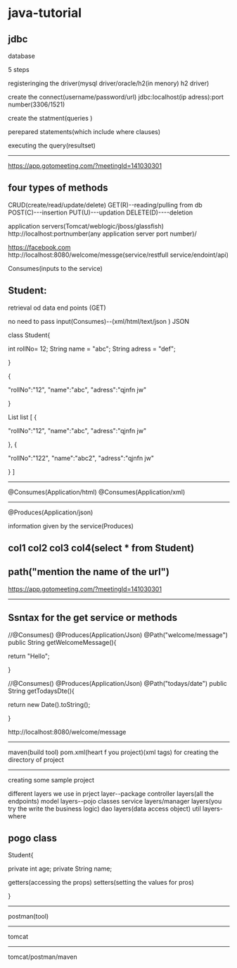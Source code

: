# java-tutorial
jdbc
----

database

5 steps

registeringing the driver(mysql driver/oracle/h2(in menory) h2 driver)

create the connect(username/password/url)
jdbc:localhost(ip adress):port number(3306/1521)

create the statment(queries )

perepared statements(which include where clauses)

executing the query(resultset)


------------------------------
https://app.gotomeeting.com/?meetingId=141030301

four types of methods
--------------------
CRUD(create/read/update/delete)
GET(R)--reading/pulling  from db
POST(C)---insertion
PUT(U)---updation
DELETE(D)----deletion

application servers(Tomcat/weblogic/jboss/glassfish)
http://localhost:portnumber(any application server port number)/<mention any valid meaninfull address>

https://facebook.com
http://localhost:8080/welcome/messge(service/restfull service/endoint/api)

Consumes(inputs to the service)

Student:
----------

retrieval od data end points (GET)

no need to pass input(Consumes)--(xml/html/text/json )
JSON

class Student{

int rollNo= 12;
String name = "abc";
String adress = "def";

}


{

"rollNo":"12",
"name":"abc",
"adress":"qjnfn	jw"


}


List<Student> list
[
{

"rollNo":"12",
"name":"abc",
"adress":"qjnfn	jw"


},
{

"rollNo":"122",
"name":"abc2",
"adress":"qjnfn	jw"


}
]


----------------------------
@Consumes(Application/html)
@Consumes(Application/xml)

-----------------------------
@Produces(Application/json)

information given by the service(Produces)

col1 col2 col3 col4(select * from Student)
--------------------------------------
path("mention the name of the url")
---------------------------------------

https://app.gotomeeting.com/?meetingId=141030301


----------------------------------------------------

Ssntax for the get service or methods
---------------------------------------


//@Consumes()
@Produces(Application/Json)
@Path("welcome/message")
public String getWelcomeMessage(){

return "Hello";

}

//@Consumes()
@Produces(Application/Json)
@Path("todays/date")
public String getTodaysDte(){

return new Date().toString();

}



http://localhost:8080/welcome/message


-------------------------------------------


maven(build tool)
pom.xml(heart f you project)(xml tags)
for creating the directory of project


----------------------------------------------

creating some sample project

different layers we use in prject
layer--package
controller layers(all the endpoints)
model layers--pojo classes
service layers/manager layers(you try the write the business logic)
dao layers(data access object)
util layers- where 

pogo class
------------

Student{

private int age;
private String name;

getters(accessing the props)
setters(setting the values for pros)

}

------------------------


postman(tool)

--------------
tomcat

-------------------

tomcat/postman/maven













